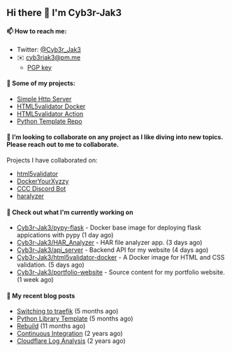 ## Hi there 👋 I'm Cyb3r-Jak3

#### 📫 How to reach me:
  - Twitter: [@Cyb3r_Jak3](https://twitter.com/Cyb3r_Jak3)
  - ✉️ cyb3rjak3@pm.me
    - [PGP key](https://gist.githubusercontent.com/Cyb3r-Jak3/d1068b61b50239b171faf018a0269f67/raw/b876db002e6b0630795382c0b9134771ffa5fe3a/cyb3rjak3@pm.me.asc)

#### 🔭 Some of my projects:
  - [Simple Http Server](https://github.com/Cyb3r-Jak3/simple_http_server)
  - [HTML5validator Docker](https://github.com/Cyb3r-Jak3/html5validator-docker)
  - [HTML5validator Action](https://github.com/Cyb3r-Jak3/html5validator-action)
  - [Python Template Repo](https://github.com/Cyb3r-Jak3/python_template_repo)

#### 👯 I’m looking to collaborate on any project as I like diving into new topics. Please reach out to me to collaborate.

  Projects I have collaborated on:

  - [html5validator](https://github.com/svenkreiss/html5validator)
  - [DockerYourXyzzy](https://github.com/emcniece/DockerYourXyzzy)
  - [CCC Discord Bot](https://github.com/Competitive-Cyber-Clubs/Discord-Bot)
  - [haralyzer](https://github.com/haralyzer/haralyzer)


#### 👷 Check out what I'm currently working on

- [Cyb3r-Jak3/pypy-flask](https://github.com/Cyb3r-Jak3/pypy-flask) - Docker base image for deploying flask appications with pypy (1 day ago)
- [Cyb3r-Jak3/HAR_Analyzer](https://github.com/Cyb3r-Jak3/HAR_Analyzer) - HAR file analyzer app. (3 days ago)
- [Cyb3r-Jak3/api_server](https://github.com/Cyb3r-Jak3/api_server) - Backend API for my website (4 days ago)
- [Cyb3r-Jak3/html5validator-docker](https://github.com/Cyb3r-Jak3/html5validator-docker) - A Docker image for HTML and CSS validation.  (5 days ago)
- [Cyb3r-Jak3/portfolio-website](https://github.com/Cyb3r-Jak3/portfolio-website) - Source content for my portfolio website. (1 week ago)

#### 📜 My recent blog posts

- [Switching to traefik](https://blog.jwhite.network/Traefik/) (5 months ago)
- [Python Library Template](https://blog.jwhite.network/Python-Template/) (5 months ago)
- [Rebuild](https://blog.jwhite.network/Rebuild/) (11 months ago)
- [Continuous Integration](https://blog.jwhite.network/Continuous-Integration/) (2 years ago)
- [Cloudflare Log Analysis](https://blog.jwhite.network/LogFlare-Logs/) (2 years ago)